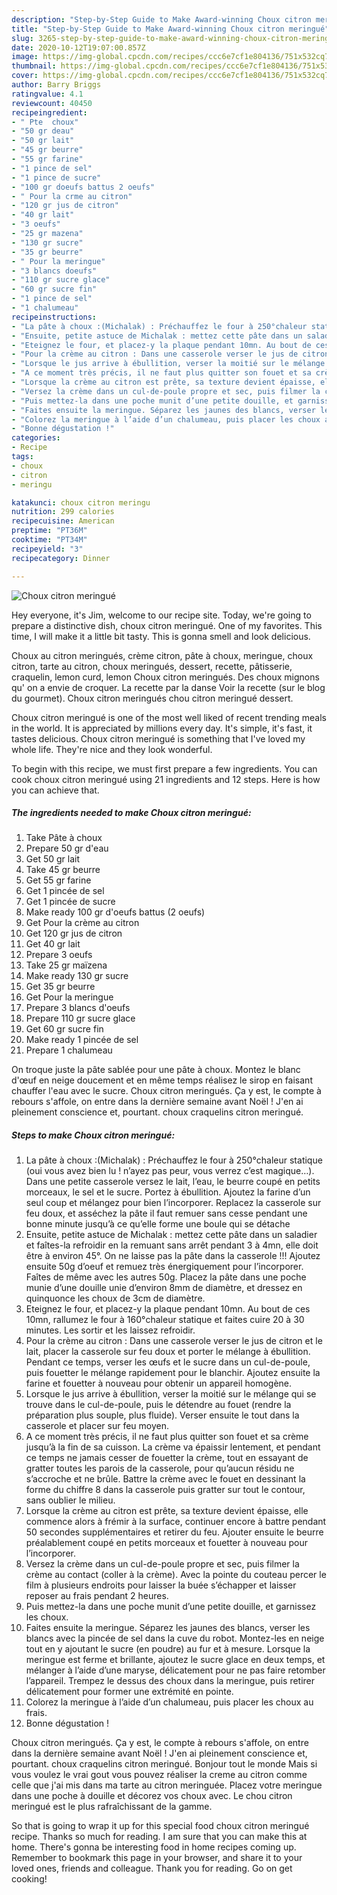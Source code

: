 ```yaml
---
description: "Step-by-Step Guide to Make Award-winning Choux citron meringué"
title: "Step-by-Step Guide to Make Award-winning Choux citron meringué"
slug: 3265-step-by-step-guide-to-make-award-winning-choux-citron-meringue
date: 2020-10-12T19:07:00.857Z
image: https://img-global.cpcdn.com/recipes/ccc6e7cf1e804136/751x532cq70/choux-citron-meringue-photo-principale-de-la-recette.jpg
thumbnail: https://img-global.cpcdn.com/recipes/ccc6e7cf1e804136/751x532cq70/choux-citron-meringue-photo-principale-de-la-recette.jpg
cover: https://img-global.cpcdn.com/recipes/ccc6e7cf1e804136/751x532cq70/choux-citron-meringue-photo-principale-de-la-recette.jpg
author: Barry Briggs
ratingvalue: 4.1
reviewcount: 40450
recipeingredient:
- " Pte  choux"
- "50 gr deau"
- "50 gr lait"
- "45 gr beurre"
- "55 gr farine"
- "1 pince de sel"
- "1 pince de sucre"
- "100 gr doeufs battus 2 oeufs"
- " Pour la crme au citron"
- "120 gr jus de citron"
- "40 gr lait"
- "3 oeufs"
- "25 gr mazena"
- "130 gr sucre"
- "35 gr beurre"
- " Pour la meringue"
- "3 blancs doeufs"
- "110 gr sucre glace"
- "60 gr sucre fin"
- "1 pince de sel"
- "1 chalumeau"
recipeinstructions:
- "La pâte à choux :(Michalak) : Préchauffez le four à 250°chaleur statique (oui vous avez bien lu ! n’ayez pas peur, vous verrez c’est magique…). Dans une petite casserole versez le lait, l’eau, le beurre coupé en petits morceaux, le sel et le sucre. Portez à ébullition. Ajoutez la farine d’un seul coup et mélangez pour bien l’incorporer. Replacez la casserole sur feu doux, et asséchez la pâte il faut remuer sans cesse pendant une bonne minute jusqu’à ce qu’elle forme une boule qui se détache"
- "Ensuite, petite astuce de Michalak : mettez cette pâte dans un saladier et faîtes-la refroidir en la remuant sans arrêt pendant 3 à 4mn, elle doit être à environ 45°. On ne laisse pas la pâte dans la casserole !!! Ajoutez ensuite 50g d’oeuf et remuez très énergiquement pour l’incorporer. Faîtes de même avec les autres 50g. Placez la pâte dans une poche munie d’une douille unie d’environ 8mm de diamètre, et dressez en quinquonce les choux de 3cm de diamètre."
- "Eteignez le four, et placez-y la plaque pendant 10mn. Au bout de ces 10mn, rallumez le four à 160°chaleur statique et faites cuire 20 à 30 minutes. Les sortir et les laissez refroidir."
- "Pour la crème au citron : Dans une casserole verser le jus de citron et le lait, placer la casserole sur feu doux et porter le mélange à ébullition. Pendant ce temps, verser les œufs et le sucre dans un cul-de-poule, puis fouetter le mélange rapidement pour le blanchir. Ajoutez ensuite la farine et fouetter à nouveau pour obtenir un appareil homogène."
- "Lorsque le jus arrive à ébullition, verser la moitié sur le mélange qui se trouve dans le cul-de-poule, puis le détendre au fouet (rendre la préparation plus souple, plus fluide). Verser ensuite le tout dans la casserole et placer sur feu moyen."
- "A ce moment très précis, il ne faut plus quitter son fouet et sa crème jusqu’à la fin de sa cuisson. La crème va épaissir lentement, et pendant ce temps ne jamais cesser de fouetter la crème, tout en essayant de gratter toutes les parois de la casserole, pour qu’aucun résidu ne s’accroche et ne brûle. Battre la crème avec le fouet en dessinant la forme du chiffre 8 dans la casserole puis gratter sur tout le contour, sans oublier le milieu."
- "Lorsque la crème au citron est prête, sa texture devient épaisse, elle commence alors à frémir à la surface, continuer encore à battre pendant 50 secondes supplémentaires et retirer du feu. Ajouter ensuite le beurre préalablement coupé en petits morceaux et fouetter à nouveau pour l’incorporer."
- "Versez la crème dans un cul-de-poule propre et sec, puis filmer la crème au contact (coller à la crème). Avec la pointe du couteau percer le film à plusieurs endroits pour laisser la buée s’échapper et laisser reposer au frais pendant 2 heures."
- "Puis mettez-la dans une poche munit d’une petite douille, et garnissez les choux."
- "Faites ensuite la meringue. Séparez les jaunes des blancs, verser les blancs avec la pincée de sel dans la cuve du robot. Montez-les en neige tout en y ajoutant le sucre (en poudre) au fur et à mesure. Lorsque la meringue est ferme et brillante, ajoutez le sucre glace en deux temps, et mélanger à l’aide d’une maryse, délicatement pour ne pas faire retomber l’appareil. Trempez le dessus des choux dans la meringue, puis retirer délicatement pour former une extrémité en pointe."
- "Colorez la meringue à l’aide d’un chalumeau, puis placer les choux au frais."
- "Bonne dégustation !"
categories:
- Recipe
tags:
- choux
- citron
- meringu

katakunci: choux citron meringu 
nutrition: 299 calories
recipecuisine: American
preptime: "PT36M"
cooktime: "PT34M"
recipeyield: "3"
recipecategory: Dinner

---
```



![Choux citron meringué](https://img-global.cpcdn.com/recipes/ccc6e7cf1e804136/751x532cq70/choux-citron-meringue-photo-principale-de-la-recette.jpg)

Hey everyone, it's Jim, welcome to our recipe site. Today, we're going to prepare a distinctive dish, choux citron meringué. One of my favorites. This time, I will make it a little bit tasty. This is gonna smell and look delicious.

Choux au citron meringués, crème citron, pâte à choux, meringue, choux citron, tarte au citron, choux meringués, dessert, recette, pâtisserie, craquelin, lemon curd, lemon Choux citron meringués. Des choux mignons qu&#39; on a envie de croquer. La recette par la danse Voir la recette (sur le blog du gourmet). Choux citron meringués chou citron meringué dessert.

Choux citron meringué is one of the most well liked of recent trending meals in the world. It is appreciated by millions every day. It's simple, it's fast, it tastes delicious. Choux citron meringué is something that I've loved my whole life. They're nice and they look wonderful.


To begin with this recipe, we must first prepare a few ingredients. You can cook choux citron meringué using 21 ingredients and 12 steps. Here is how you can achieve that.

<!--inarticleads1-->

##### The ingredients needed to make Choux citron meringué:

1. Take  Pâte à choux
1. Prepare 50 gr d&#39;eau
1. Get 50 gr lait
1. Take 45 gr beurre
1. Get 55 gr farine
1. Get 1 pincée de sel
1. Get 1 pincée de sucre
1. Make ready 100 gr d&#39;oeufs battus (2 oeufs)
1. Get  Pour la crème au citron
1. Get 120 gr jus de citron
1. Get 40 gr lait
1. Prepare 3 oeufs
1. Take 25 gr maïzena
1. Make ready 130 gr sucre
1. Get 35 gr beurre
1. Get  Pour la meringue
1. Prepare 3 blancs d&#39;oeufs
1. Prepare 110 gr sucre glace
1. Get 60 gr sucre fin
1. Make ready 1 pincée de sel
1. Prepare 1 chalumeau


On troque juste la pâte sablée pour une pâte à choux. Montez le blanc d&#39;œuf en neige doucement et en même temps réalisez le sirop en faisant chauffer l&#39;eau avec le sucre. Choux citron meringués. Ça y est, le compte à rebours s&#39;affole, on entre dans la dernière semaine avant Noël ! J&#39;en ai pleinement conscience et, pourtant. choux craquelins citron meringué. 

<!--inarticleads2-->

##### Steps to make Choux citron meringué:

1. La pâte à choux :(Michalak) : Préchauffez le four à 250°chaleur statique (oui vous avez bien lu ! n’ayez pas peur, vous verrez c’est magique…). Dans une petite casserole versez le lait, l’eau, le beurre coupé en petits morceaux, le sel et le sucre. Portez à ébullition. Ajoutez la farine d’un seul coup et mélangez pour bien l’incorporer. Replacez la casserole sur feu doux, et asséchez la pâte il faut remuer sans cesse pendant une bonne minute jusqu’à ce qu’elle forme une boule qui se détache
1. Ensuite, petite astuce de Michalak : mettez cette pâte dans un saladier et faîtes-la refroidir en la remuant sans arrêt pendant 3 à 4mn, elle doit être à environ 45°. On ne laisse pas la pâte dans la casserole !!! Ajoutez ensuite 50g d’oeuf et remuez très énergiquement pour l’incorporer. Faîtes de même avec les autres 50g. Placez la pâte dans une poche munie d’une douille unie d’environ 8mm de diamètre, et dressez en quinquonce les choux de 3cm de diamètre.
1. Eteignez le four, et placez-y la plaque pendant 10mn. Au bout de ces 10mn, rallumez le four à 160°chaleur statique et faites cuire 20 à 30 minutes. Les sortir et les laissez refroidir.
1. Pour la crème au citron : Dans une casserole verser le jus de citron et le lait, placer la casserole sur feu doux et porter le mélange à ébullition. Pendant ce temps, verser les œufs et le sucre dans un cul-de-poule, puis fouetter le mélange rapidement pour le blanchir. Ajoutez ensuite la farine et fouetter à nouveau pour obtenir un appareil homogène.
1. Lorsque le jus arrive à ébullition, verser la moitié sur le mélange qui se trouve dans le cul-de-poule, puis le détendre au fouet (rendre la préparation plus souple, plus fluide). Verser ensuite le tout dans la casserole et placer sur feu moyen.
1. A ce moment très précis, il ne faut plus quitter son fouet et sa crème jusqu’à la fin de sa cuisson. La crème va épaissir lentement, et pendant ce temps ne jamais cesser de fouetter la crème, tout en essayant de gratter toutes les parois de la casserole, pour qu’aucun résidu ne s’accroche et ne brûle. Battre la crème avec le fouet en dessinant la forme du chiffre 8 dans la casserole puis gratter sur tout le contour, sans oublier le milieu.
1. Lorsque la crème au citron est prête, sa texture devient épaisse, elle commence alors à frémir à la surface, continuer encore à battre pendant 50 secondes supplémentaires et retirer du feu. Ajouter ensuite le beurre préalablement coupé en petits morceaux et fouetter à nouveau pour l’incorporer.
1. Versez la crème dans un cul-de-poule propre et sec, puis filmer la crème au contact (coller à la crème). Avec la pointe du couteau percer le film à plusieurs endroits pour laisser la buée s’échapper et laisser reposer au frais pendant 2 heures.
1. Puis mettez-la dans une poche munit d’une petite douille, et garnissez les choux.
1. Faites ensuite la meringue. Séparez les jaunes des blancs, verser les blancs avec la pincée de sel dans la cuve du robot. Montez-les en neige tout en y ajoutant le sucre (en poudre) au fur et à mesure. Lorsque la meringue est ferme et brillante, ajoutez le sucre glace en deux temps, et mélanger à l’aide d’une maryse, délicatement pour ne pas faire retomber l’appareil. Trempez le dessus des choux dans la meringue, puis retirer délicatement pour former une extrémité en pointe.
1. Colorez la meringue à l’aide d’un chalumeau, puis placer les choux au frais.
1. Bonne dégustation !


Choux citron meringués. Ça y est, le compte à rebours s&#39;affole, on entre dans la dernière semaine avant Noël ! J&#39;en ai pleinement conscience et, pourtant. choux craquelins citron meringué. Bonjour tout le monde Mais si vous voulez le vrai gout vous pouvez réaliser la creme au citron comme celle que j&#39;ai mis dans ma tarte au citron meringuée. Placez votre meringue dans une poche à douille et décorez vos choux avec. Le chou citron meringué est le plus rafraîchissant de la gamme. 

So that is going to wrap it up for this special food choux citron meringué recipe. Thanks so much for reading. I am sure that you can make this at home. There's gonna be interesting food in home recipes coming up. Remember to bookmark this page in your browser, and share it to your loved ones, friends and colleague. Thank you for reading. Go on get cooking!
